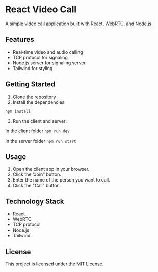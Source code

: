 # React Video Call

A simple video call application built with React, WebRTC, and Node.js.

## Features

* Real-time video and audio calling
* TCP protocol for signaling
* Node.js server for signaling server
* Tailwind for styling

## Getting Started

1. Clone the repository
2. Install the dependencies:

`npm install`

3. Run the client and server:

In the client folder
`npm run dev`

In the server folder
`npm run start`


## Usage

1. Open the client app in your browser.
2. Click the "Join" button.
3. Enter the name of the person you want to call.
4. Click the "Call" button.

## Technology Stack

* React
* WebRTC
* TCP protocol
* Node.js
* Tailwind

## License

This project is licensed under the MIT License.